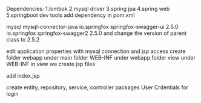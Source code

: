 Dependencies:
1.lombok
2.mysql driver
3.spring jpa
4.spring web
5.springboot dev tools
add dependency in pom.xml
<!-- https://mvnrepository.com/artifact/mysql/mysql-connector-java -->
<dependency>
    <groupId>mysql</groupId>
    <artifactId>mysql-connector-java</artifactId>
</dependency>
<!-- https://mvnrepository.com/artifact/io.springfox/springfox-swagger-ui -->
<dependency>
    <groupId>io.springfox</groupId>
    <artifactId>springfox-swagger-ui</artifactId>
    <version>2.5.0</version>
</dependency>
<!-- https://mvnrepository.com/artifact/io.springfox/springfox-swagger2 -->
<dependency>
    <groupId>io.springfox</groupId>
    <artifactId>springfox-swagger2</artifactId>
    <version>2.5.0</version>
</dependency>
and change the version of parent class to 2.5.2

edit application properties with mysql connection and jsp access
create folder webapp under main
folder WEB-INF under webapp
folder view under WEB-INF
in view we create jsp files

add index.jsp

create entity, repository, service, controller packages
User Crdentials for login
